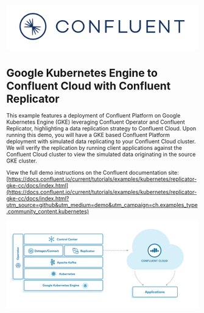 ![image](../../images/confluent-logo-300-2.png)

# Google Kubernetes Engine to Confluent Cloud with Confluent Replicator

This example features a deployment of Confluent Platform on Google Kubernetes Engine (GKE) leveraging Confluent Operator and Confluent Replicator, highlighting a data replication strategy to Confluent Cloud. Upon running this demo, you will have a GKE based Confluent Platform deployment with simulated data replicating to your Confluent Cloud cluster. We will verify the replication by running client applications against the Confluent Cloud cluster to view the simulated data originating in the source GKE cluster.

View the full demo instructions on the Confluent documentation site: [https://docs.confluent.io/current/tutorials/examples/kubernetes/replicator-gke-cc/docs/index.html](https://docs.confluent.io/current/tutorials/examples/kubernetes/replicator-gke-cc/docs/index.html?utm_source=github&utm_medium=demo&utm_campaign=ch.examples_type.community_content.kubernetes)

![image](docs/images/operator-demo-phase-2.png)

